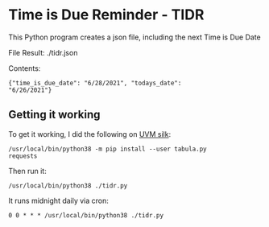 # Time is Due Reminder - TIDR

This Python program creates a json file, including the next Time is Due Date

File Result: ./tidr.json

Contents:

<code>{"time_is_due_date": "6/28/2021", "todays_date": "6/26/2021"}</code>

## Getting it working

To get it working, I did the following on [UVM silk](https://go.uvm.edu/silk):

<code>/usr/local/bin/python38 -m pip install --user tabula.py requests</code>

Then run it:

<code>/usr/local/bin/python38 ./tidr.py</code>

It runs midnight daily via cron:

<code>0 0 * * * /usr/local/bin/python38 ./tidr.py</code>
